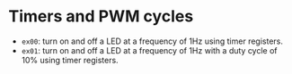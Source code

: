 # Timers and PWM cycles

- `ex00`: turn on and off a LED at a frequency of 1Hz using timer registers.
- `ex01`: turn on and off a LED at a frequency of 1Hz with a duty cycle of 10% using timer registers.
